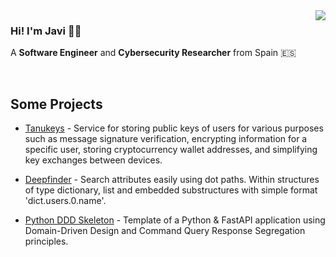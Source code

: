 <img align="right" src="https://github-readme-stats.vercel.app/api?username=n1nj4t4nuk1&show_icons=true&bg_color=00000000&theme=cobalt&hide_title=true&hide_border=true" />


### Hi! I'm Javi 👋🏻

A **Software Engineer** and **Cybersecurity Researcher** from Spain 🇪🇸

<br/>


## Some Projects

* [Tanukeys](https://codeberg.org/n1nj4t4nuk1/tanukeys) - Service for storing public keys of users for various purposes such as message signature verification, encrypting information for a specific user, storing cryptocurrency wallet addresses, and simplifying key exchanges between devices.

* [Deepfinder](https://pypi.org/project/deepfinder/) - Search attributes easily using dot paths. Within structures of type dictionary, list and embedded substructures with simple format 'dict.users.0.name'.

* [Python DDD Skeleton](https://codeberg.org/n1nj4t4nuk1/python-ddd-skeleton) - Template of a Python & FastAPI application using Domain-Driven Design and Command Query Response Segregation principles.
